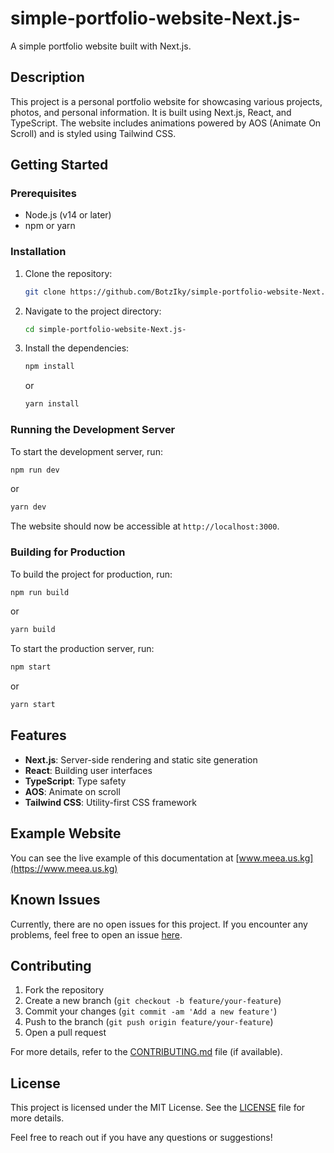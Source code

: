 # simple-portfolio-website-Next.js-

A simple portfolio website built with Next.js.

## Description

This project is a personal portfolio website for showcasing various projects, photos, and personal information. It is built using Next.js, React, and TypeScript. The website includes animations powered by AOS (Animate On Scroll) and is styled using Tailwind CSS.

## Getting Started

### Prerequisites

- Node.js (v14 or later)
- npm or yarn

### Installation

1. Clone the repository:
   ```sh
   git clone https://github.com/BotzIky/simple-portfolio-website-Next.js-.git
   ```
2. Navigate to the project directory:
   ```sh
   cd simple-portfolio-website-Next.js-
   ```
3. Install the dependencies:
   ```sh
   npm install
   ```
   or
   ```sh
   yarn install
   ```

### Running the Development Server

To start the development server, run:
```sh
npm run dev
```
or
```sh
yarn dev
```
The website should now be accessible at `http://localhost:3000`.

### Building for Production

To build the project for production, run:
```sh
npm run build
```
or
```sh
yarn build
```

To start the production server, run:
```sh
npm start
```
or
```sh
yarn start
```

## Features

- **Next.js**: Server-side rendering and static site generation
- **React**: Building user interfaces
- **TypeScript**: Type safety
- **AOS**: Animate on scroll
- **Tailwind CSS**: Utility-first CSS framework

## Example Website
You can see the live example of this documentation at [www.meea.us.kg](https://www.meea.us.kg)

## Known Issues

Currently, there are no open issues for this project. If you encounter any problems, feel free to open an issue [here](https://github.com/BotzIky/simple-portfolio-website-Next.js-/issues).

## Contributing

1. Fork the repository
2. Create a new branch (`git checkout -b feature/your-feature`)
3. Commit your changes (`git commit -am 'Add a new feature'`)
4. Push to the branch (`git push origin feature/your-feature`)
5. Open a pull request

For more details, refer to the [CONTRIBUTING.md](CONTRIBUTING.md) file (if available).

## License

This project is licensed under the MIT License. See the [LICENSE](LICENSE) file for more details.

Feel free to reach out if you have any questions or suggestions!
